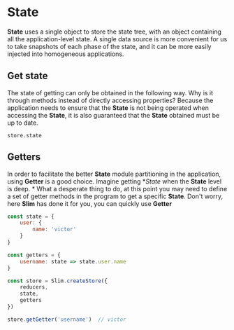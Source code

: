# State
**State** uses a single object to store the state tree, with an object containing all the application-level state. A single data source is more convenient for us to take snapshots of each phase of the state, and it can be more easily injected into homogeneous applications.

## Get state
The state of getting can only be obtained in the following way. Why is it through methods instead of directly accessing properties? Because the application needs to ensure that the **State** is not being operated when accessing the **State**, it is also guaranteed that the **State** obtained must be up to date.

```
store.state
```

## Getters
In order to facilitate the better **State** module partitioning in the application, using **Getter** is a good choice. Imagine getting **State* when the **State** level is deep. * What a desperate thing to do, at this point you may need to define a set of getter methods in the program to get a specific **State**. Don't worry, here **Slim** has done it for you, you can quickly use **Getter**

```javascript
const state = {
    user: {
        name: 'victor'
    }
}

const getters = {
    username: state => state.user.name
}

const store = Slim.createStore({
    reducers,
    state,
    getters
})

store.getGetter('username')  // victor
```
